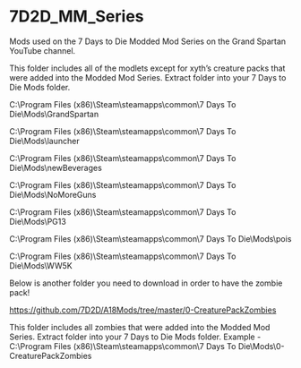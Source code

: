 # 7D2D_MM_Series

Mods used on the 7 Days to Die Modded Mod Series on the Grand Spartan YouTube channel.

This folder includes all of the modlets except for xyth’s creature packs that were added into the Modded Mod Series. Extract folder into your 7 Days to Die Mods folder.

C:\Program Files (x86)\Steam\steamapps\common\7 Days To Die\Mods\GrandSpartan

C:\Program Files (x86)\Steam\steamapps\common\7 Days To Die\Mods\launcher

C:\Program Files (x86)\Steam\steamapps\common\7 Days To Die\Mods\newBeverages

C:\Program Files (x86)\Steam\steamapps\common\7 Days To Die\Mods\NoMoreGuns

C:\Program Files (x86)\Steam\steamapps\common\7 Days To Die\Mods\PG13

C:\Program Files (x86)\Steam\steamapps\common\7 Days To Die\Mods\pois

C:\Program Files (x86)\Steam\steamapps\common\7 Days To Die\Mods\WW5K

Below is another folder you need to download in order to have the zombie pack!

https://github.com/7D2D/A18Mods/tree/master/0-CreaturePackZombies

This folder includes all zombies that were added into the Modded Mod Series. Extract folder into your 7 Days to Die Mods folder. Example - C:\Program Files (x86)\Steam\steamapps\common\7 Days To Die\Mods\0-CreaturePackZombies
